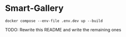 # Smart-Gallery

```
docker compose --env-file .env.dev up --build
```

TODO: Rewrite this README and write the remaining ones
